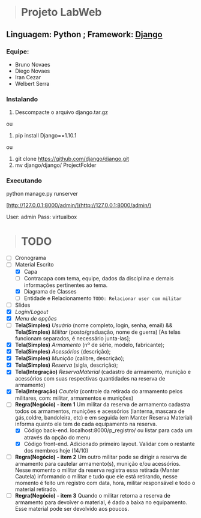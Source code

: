 > # Projeto LabWeb
## Linguagem: Python ; Framework: [Django](https://www.djangoproject.com/)

### Equipe:
  * Bruno Novaes
  * Diego Novaes
  * Iran Cezar
  * Welbert Serra

### Instalando
1. Descompacte o arquivo  django.tar.gz

ou

1. pip install Django==1.10.1

ou

1. git clone https://github.com/django/django.git
2. mv django/django/ ProjectFolder

### Executando

python manage.py runserver

[http://127.0.0.1:8000/admin/](http://127.0.0.1:8000/admin/)

User: admin
Pass: virtualbox



> # TODO

- [ ] Cronograma
- [ ] Material Escrito
  - [x] Capa
  - [ ] Contracapa com tema, equipe, dados da disciplina e demais informações pertinentes ao tema.
  - [x] Diagrama de Classes 
  - [ ] Entidade e Relacionamento `TODO: Relacionar user com militar`
- [ ] Slides
- [x] *Login/Logout*
- [x] *Menu de opções*
- [ ] **Tela(Simples)** *Usuário* (nome completo, login, senha, email) && **Tela(Simples)** *Militar* (posto/graduação, nome de guerra) [As telas funcionam separados, é necessário junta-las];
- [x] **Tela(Simples)** *Armamento* (nº de série, modelo, fabricante);
- [x] **Tela(Simples)** *Acessórios* (descrição);
- [x] **Tela(Simples)** *Munição* (calibre, descrição);
- [x] **Tela(Simples)** *Reserva* (sigla, descrição);
- [x] **Tela(Integração)** *ReservaMaterial* (cadastro de armamento, munição e acessórios com suas respectivas quantidades na reserva de armamento)
- [x] **Tela(Integração)** *Cautela* (controle da retirada do armamento pelos militares, com: militar, armamentos e munições)
- [ ] **Regra(Negócio) - item 1** Um militar da reserva de armamento cadastra todos os armamentos, munições e acessórios (lanterna, mascara de gás,coldre, bandoleira, etc) e em seguida (em Manter Reserva Material) informa quanto ele tem de cada equipamento na reserva.
  - [x] Código back-end. localhost:8000/p_registro/ ou listar para cada um através da opção do menu
  - [x] Código front-end. Adicionado primeiro layout. Validar com o restante dos membros hoje (14/10)
- [ ] **Regra(Negócio) - item 2** Um outro militar pode se dirigir a reserva de armamento para cautelar armamento(s), munição e/ou acessórios. Nesse momento o militar da reserva registra essa retirada (Manter Cautela) informando o militar e tudo que ele está retirando, nesse momento é feito um registro com data, hora, militar responsável e todo o material retirado.
- [ ] **Regra(Negócio) - item 3** Quando o militar retorna a reserva de armamento para devolver o material, é dado a baixa no equipamento. Esse material pode ser devolvido aos poucos.
